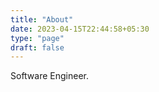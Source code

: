 ```yaml
---
title: "About"
date: 2023-04-15T22:44:58+05:30
type: "page"
draft: false
---
```


Software Engineer.
